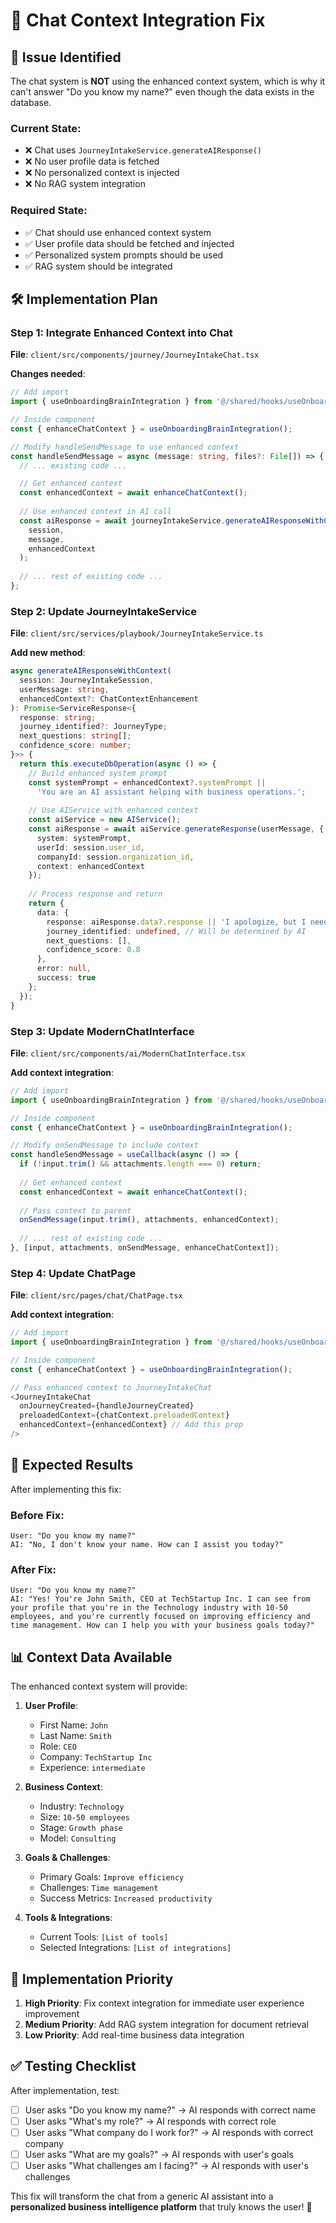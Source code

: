 # 🔧 Chat Context Integration Fix

## 🚨 **Issue Identified**

The chat system is **NOT** using the enhanced context system, which is why it can't answer "Do you know my name?" even though the data exists in the database.

### **Current State:**
- ❌ Chat uses `JourneyIntakeService.generateAIResponse()` 
- ❌ No user profile data is fetched
- ❌ No personalized context is injected
- ❌ No RAG system integration

### **Required State:**
- ✅ Chat should use enhanced context system
- ✅ User profile data should be fetched and injected
- ✅ Personalized system prompts should be used
- ✅ RAG system should be integrated

## 🛠️ **Implementation Plan**

### **Step 1: Integrate Enhanced Context into Chat**

**File**: `client/src/components/journey/JourneyIntakeChat.tsx`

**Changes needed**:
```typescript
// Add import
import { useOnboardingBrainIntegration } from '@/shared/hooks/useOnboardingBrainIntegration';

// Inside component
const { enhanceChatContext } = useOnboardingBrainIntegration();

// Modify handleSendMessage to use enhanced context
const handleSendMessage = async (message: string, files?: File[]) => {
  // ... existing code ...

  // Get enhanced context
  const enhancedContext = await enhanceChatContext();
  
  // Use enhanced context in AI call
  const aiResponse = await journeyIntakeService.generateAIResponseWithContext(
    session, 
    message, 
    enhancedContext
  );
  
  // ... rest of existing code ...
};
```

### **Step 2: Update JourneyIntakeService**

**File**: `client/src/services/playbook/JourneyIntakeService.ts`

**Add new method**:
```typescript
async generateAIResponseWithContext(
  session: JourneyIntakeSession, 
  userMessage: string,
  enhancedContext?: ChatContextEnhancement
): Promise<ServiceResponse<{
  response: string;
  journey_identified?: JourneyType;
  next_questions: string[];
  confidence_score: number;
}>> {
  return this.executeDbOperation(async () => {
    // Build enhanced system prompt
    const systemPrompt = enhancedContext?.systemPrompt || 
      'You are an AI assistant helping with business operations.';
    
    // Use AIService with enhanced context
    const aiService = new AIService();
    const aiResponse = await aiService.generateResponse(userMessage, {
      system: systemPrompt,
      userId: session.user_id,
      companyId: session.organization_id,
      context: enhancedContext
    });
    
    // Process response and return
    return {
      data: {
        response: aiResponse.data?.response || 'I apologize, but I need more context to help you effectively.',
        journey_identified: undefined, // Will be determined by AI
        next_questions: [],
        confidence_score: 0.8
      },
      error: null,
      success: true
    };
  });
}
```

### **Step 3: Update ModernChatInterface**

**File**: `client/src/components/ai/ModernChatInterface.tsx`

**Add context integration**:
```typescript
// Add import
import { useOnboardingBrainIntegration } from '@/shared/hooks/useOnboardingBrainIntegration';

// Inside component
const { enhanceChatContext } = useOnboardingBrainIntegration();

// Modify onSendMessage to include context
const handleSendMessage = useCallback(async () => {
  if (!input.trim() && attachments.length === 0) return;
  
  // Get enhanced context
  const enhancedContext = await enhanceChatContext();
  
  // Pass context to parent
  onSendMessage(input.trim(), attachments, enhancedContext);
  
  // ... rest of existing code ...
}, [input, attachments, onSendMessage, enhanceChatContext]);
```

### **Step 4: Update ChatPage**

**File**: `client/src/pages/chat/ChatPage.tsx`

**Add context integration**:
```typescript
// Add import
import { useOnboardingBrainIntegration } from '@/shared/hooks/useOnboardingBrainIntegration';

// Inside component
const { enhanceChatContext } = useOnboardingBrainIntegration();

// Pass enhanced context to JourneyIntakeChat
<JourneyIntakeChat
  onJourneyCreated={handleJourneyCreated}
  preloadedContext={chatContext.preloadedContext}
  enhancedContext={enhancedContext} // Add this prop
/>
```

## 🎯 **Expected Results**

After implementing this fix:

### **Before Fix:**
```
User: "Do you know my name?"
AI: "No, I don't know your name. How can I assist you today?"
```

### **After Fix:**
```
User: "Do you know my name?"
AI: "Yes! You're John Smith, CEO at TechStartup Inc. I can see from your profile that you're in the Technology industry with 10-50 employees, and you're currently focused on improving efficiency and time management. How can I help you with your business goals today?"
```

## 📊 **Context Data Available**

The enhanced context system will provide:

1. **User Profile**:
   - First Name: `John`
   - Last Name: `Smith`
   - Role: `CEO`
   - Company: `TechStartup Inc`
   - Experience: `intermediate`

2. **Business Context**:
   - Industry: `Technology`
   - Size: `10-50 employees`
   - Stage: `Growth phase`
   - Model: `Consulting`

3. **Goals & Challenges**:
   - Primary Goals: `Improve efficiency`
   - Challenges: `Time management`
   - Success Metrics: `Increased productivity`

4. **Tools & Integrations**:
   - Current Tools: `[List of tools]`
   - Selected Integrations: `[List of integrations]`

## 🚀 **Implementation Priority**

1. **High Priority**: Fix context integration for immediate user experience improvement
2. **Medium Priority**: Add RAG system integration for document retrieval
3. **Low Priority**: Add real-time business data integration

## ✅ **Testing Checklist**

After implementation, test:

- [ ] User asks "Do you know my name?" → AI responds with correct name
- [ ] User asks "What's my role?" → AI responds with correct role
- [ ] User asks "What company do I work for?" → AI responds with correct company
- [ ] User asks "What are my goals?" → AI responds with user's goals
- [ ] User asks "What challenges am I facing?" → AI responds with user's challenges

This fix will transform the chat from a generic AI assistant into a **personalized business intelligence platform** that truly knows the user! 🎯
